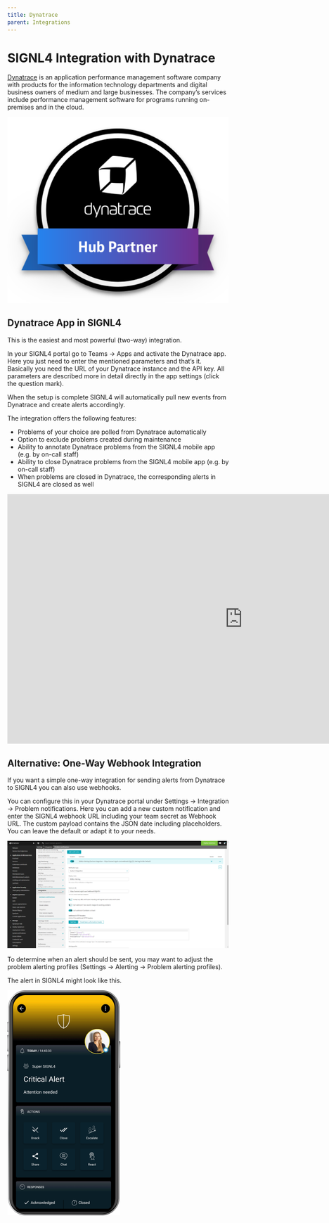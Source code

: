 ```yaml
---
title: Dynatrace
parent: Integrations
---
```


# SIGNL4 Integration with Dynatrace

[Dynatrace](https://www.dynatrace.com/) is an application performance management software company with products for the information technology departments and digital business owners of medium and large businesses. The company’s services include performance management software for programs running on-premises and in the cloud.


[![Dynatrace Hub Partner](hub-partner-badge.png)](https://www.dynatrace.com/hub/detail/signl4-critical-mobile-alerting/?query=SIGNL4&offered=partners)

## Dynatrace App in SIGNL4

This is the easiest and most powerful (two-way) integration.

In your SIGNL4 portal go to Teams -> Apps and activate the Dynatrace app. Here you just need to enter the mentioned parameters and that’s it. Basically you need the URL of your Dynatrace instance and the API key. All parameters are described more in detail directly in the app settings (click the question mark).

When the setup is complete SIGNL4 will automatically pull new events from Dynatrace and create alerts accordingly.

The integration offers the following features:

- Problems of your choice are polled from Dynatrace automatically
- Option to exclude problems created during maintenance
- Ability to annotate Dynatrace problems from the SIGNL4 mobile app (e.g. by on-call staff)
- Ability to close Dynatrace problems from the SIGNL4 mobile app (e.g. by on-call staff)
- When problems are closed in Dynatrace, the corresponding alerts in SIGNL4 are closed as well

<iframe width="1069" height="568" src="https://www.youtube.com/embed/tbyB4nEGlOs" title="Signl4 and Dynatrace 2 way integration" frameborder="0" allow="accelerometer; autoplay; clipboard-write; encrypted-media; gyroscope; picture-in-picture; web-share" referrerpolicy="strict-origin-when-cross-origin" allowfullscreen></iframe>

## Alternative: One-Way Webhook Integration

If you want a simple one-way integration for sending alerts from Dynatrace to SIGNL4 you can also use webhooks.

You can configure this in your Dynatrace portal under Settings -> Integration -> Problem notifications. Here you can add a new custom notification and enter the SIGNL4 webhook URL including your team secret as Webhook URL. The custom payload contains the JSON date including placeholders. You can leave the default or adapt it to your needs.

![Dynatrace Webhook](dynatrace-webhook.png)

To determine when an alert should be sent, you may want to adjust the problem alerting profiles (Settings -> Alerting -> Problem alerting profiles).

The alert in SIGNL4 might look like this.

![SIGNL4 Alert](signl4-alert.png)
